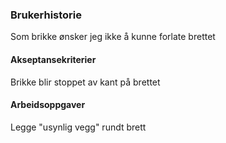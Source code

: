 ### Brukerhistorie
Som brikke ønsker jeg ikke å kunne forlate brettet

#### Akseptansekriterier
Brikke blir stoppet av kant på brettet

#### Arbeidsoppgaver
Legge "usynlig vegg" rundt brett
